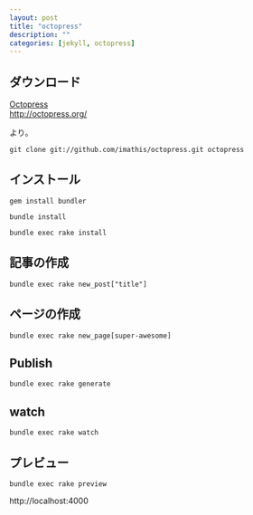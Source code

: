 ```yaml
---
layout: post
title: "octopress"
description: ""
categories: [jekyll, octopress]
---
```













## ダウンロード

[Octopress](http://octopress.org/)  
http://octopress.org/

より。

    git clone git://github.com/imathis/octopress.git octopress






## インストール

    gem install bundler

    bundle install

    bundle exec rake install







## 記事の作成

    bundle exec rake new_post["title"]








## ページの作成

    bundle exec rake new_page[super-awesome]



 <!-- more -->



## Publish

    bundle exec rake generate




## watch

    bundle exec rake watch






## プレビュー

    bundle exec rake preview

http://localhost:4000


